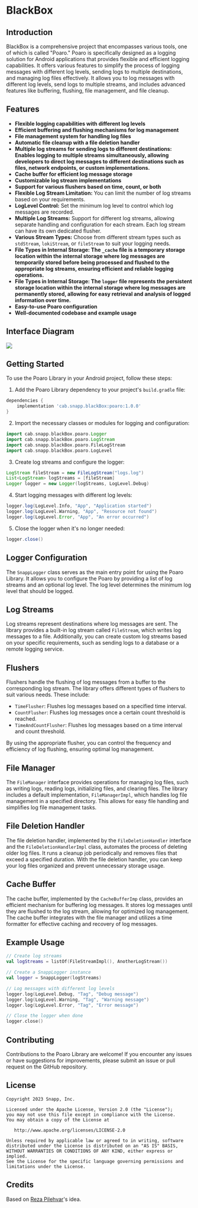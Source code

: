 # BlackBox

## Introduction
BlackBox is a comprehensive project that encompasses various tools, one of which is called "Poaro."
Poaro is specifically designed as a logging solution for Android applications that provides flexible and efficient logging capabilities.
It offers various features to simplify the process of logging messages with different log levels, sending logs to multiple destinations, and managing log files effectively.
It allows you to log messages with different log levels, send logs to multiple streams, and includes advanced features like buffering, flushing, file management, and file cleanup.


## Features

- **Flexible logging capabilities with different log levels**
- **Efficient buffering and flushing mechanisms for log management**
- **File management system for handling log files**
- **Automatic file cleanup with a file deletion handler**
- **Multiple log streams for sending logs to different destinations: Enables logging to multiple streams simultaneously, allowing developers to direct log messages to different destinations such as files, network endpoints, or custom implementations.**
- **Cache buffer for efficient log message storage**
- **Customizable log stream implementations**
- **Support for various flushers based on time, count, or both**
- **Flexible Log Stream Limitation:** You can limit the number of log streams based on your requirements.
- **LogLevel Control:** Set the minimum log level to control which log messages are recorded.
- **Multiple Log Streams:** Support for different log streams, allowing separate handling and configuration for each stream. Each log stream can have its own dedicated flusher.
- **Various Stream Types:** Choose from different stream types such as `stdStream`, `lokiStream`, or `fileStream` to suit your logging needs.
- **File Types in Internal Storage: The `_cache` file is a temporary storage location within the internal storage where log messages are temporarily stored before being processed and flushed to the appropriate log streams, ensuring efficient and reliable logging operations.**
- **File Types in Internal Storage: The `logger` file represents the persistent storage location within the internal storage where log messages are permanently stored, allowing for easy retrieval and analysis of logged information over time.**
- **Easy-to-use Poaro configuration**
- **Well-documented codebase and example usage**

## Interface Diagram
![](document/interface_diagram.png)

## Getting Started

To use the Poaro Library in your Android project, follow these steps:

1. Add the Poaro Library dependency to your project's `build.gradle` file:
```groovy
dependencies {
    implementation 'cab.snapp.blackBox:poaro:1.0.0'
}
```

2. Import the necessary classes or modules for logging and configuration:
```groovy
import cab.snapp.blackBox.poaro.Logger
import cab.snapp.blackBox.poaro.LogStream
import cab.snapp.blackBox.poaro.FileLogStream
import cab.snapp.blackBox.poaro.LogLevel
```

3. Create log streams and configure the logger:
```groovy
LogStream fileStream = new FileLogStream("logs.log")
List<LogStream> logStreams = [fileStream]
Logger logger = new Logger(logStreams, LogLevel.Debug)
```

4. Start logging messages with different log levels:
```groovy
logger.log(LogLevel.Info, "App", "Application started")
logger.log(LogLevel.Warning, "App", "Resource not found")
logger.log(LogLevel.Error, "App", "An error occurred")
```

5. Close the logger when it's no longer needed:
```groovy
logger.close()
```

## Logger Configuration

The `SnappLogger` class serves as the main entry point for using the Poaro Library. It allows you to configure the Poaro by providing a list of log streams and an optional log level. The log level determines the minimum log level that should be logged.

## Log Streams

Log streams represent destinations where log messages are sent. The library provides a built-in log stream called `FileStream`, which writes log messages to a file. Additionally, you can create custom log streams based on your specific requirements, such as sending logs to a database or a remote logging service.

## Flushers

Flushers handle the flushing of log messages from a buffer to the corresponding log stream. The library offers different types of flushers to suit various needs. These include:
- `TimeFlusher`: Flushes log messages based on a specified time interval.
- `CountFlusher`: Flushes log messages once a certain count threshold is reached.
- `TimeAndCountFlusher`: Flushes log messages based on a time interval and count threshold.

By using the appropriate flusher, you can control the frequency and efficiency of log flushing, ensuring optimal log management.

## File Manager

The `FileManager` interface provides operations for managing log files, such as writing logs, reading logs, initializing files, and clearing files. The library includes a default implementation, `FileManagerImpl`, which handles log file management in a specified directory. This allows for easy file handling and simplifies log file management tasks.

## File Deletion Handler

The file deletion handler, implemented by the `FileDeletionHandler` interface and the `FileDeletionHandlerImpl` class, automates the process of deleting older log files. It runs a cleanup job periodically and removes files that exceed a specified duration. With the file deletion handler, you can keep your log files organized and prevent unnecessary storage usage.

## Cache Buffer

The cache buffer, implemented by the `CacheBufferImp` class, provides an efficient mechanism for buffering log messages. It stores log messages until they are flushed to the log stream, allowing for optimized log management. The cache buffer integrates with the file manager and utilizes a time formatter for effective caching and recovery of log messages.

## Example Usage

```kotlin
// Create log streams
val logStreams = listOf(FileStreamImpl(), AnotherLogStream())

// Create a SnappLogger instance
val logger = SnappLogger(logStreams)

// Log messages with different log levels
logger.log(LogLevel.Debug, "Tag", "Debug message")
logger.log(LogLevel.Warning, "Tag", "Warning message")
logger.log(LogLevel.Error, "Tag", "Error message")

// Close the logger when done
logger.close()
```

## Contributing

Contributions to the Poaro Library are welcome! If you encounter any issues or have suggestions for improvements, please submit an issue or pull request on the GitHub repository.

## License
    Copyright 2023 Snapp, Inc.

    Licensed under the Apache License, Version 2.0 (the "License");
    you may not use this file except in compliance with the License.
    You may obtain a copy of the License at

       http://www.apache.org/licenses/LICENSE-2.0

    Unless required by applicable law or agreed to in writing, software
    distributed under the License is distributed on an "AS IS" BASIS,
    WITHOUT WARRANTIES OR CONDITIONS OF ANY KIND, either express or implied.
    See the License for the specific language governing permissions and
    limitations under the License.

## Credits
Based on [Reza Pilehvar](https://www.github.com/rezpilehvar)'s idea.
